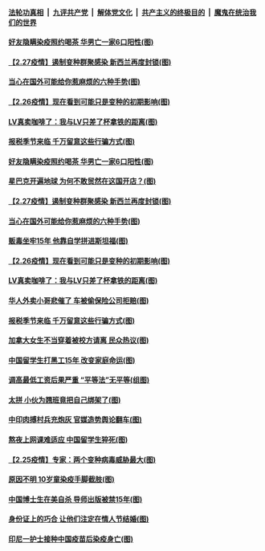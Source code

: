 

####  [法轮功真相](../../../../basic/blob/master/README.md?t=02281301) &nbsp;|&nbsp; [九评共产党](../../../../9ping.md/blob/master/README.md?t=02281301) &nbsp;|&nbsp; [解体党文化](../../../../jtdwh.md/blob/master/README.md?t=02281301)  &nbsp;|&nbsp; [共产主义的终极目的](../../../../gczydzjmd.md/blob/master/README.md?t=02281301) &nbsp;|&nbsp; [魔鬼在统治我们的世界](../../../../mgztzwmdsj.md/blob/master/README.md?t=02281301) 

#### [好友隐瞒染疫照约喝茶 华男亡一家6口阳性(图)](../pages/p3/963999.md?t=02281301) 

#### [【2.27疫情】遏制变种群聚感染 新西兰再度封锁(图)](../pages/p3/963983.md?t=02281301) 

#### [当心在国外可能给你惹麻烦的六种手势(图)](../pages/p3/963978.md?t=02281301) 

#### [【2.26疫情】现在看到可能只是变种的初期影响(图)](../pages/p3/963884.md?t=02281301) 

#### [LV真卖咖啡了：我与LV只差了杯拿铁的距离(图)](../pages/p3/963874.md?t=02281301) 

#### [报税季节来临 千万留意这些行骗方式(图)](../pages/p3/963876.md?t=02281301) 

#### [好友隐瞒染疫照约喝茶 华男亡一家6口阳性(图)](../pages/p3/963999.md?t=02281301) 

#### [星巴克开遍地球 为何不敢贸然在这国开店？(图)](../pages/p3/963922.md?t=02281301) 

#### [【2.27疫情】遏制变种群聚感染 新西兰再度封锁(图)](../pages/p3/963983.md?t=02281301) 

#### [当心在国外可能给你惹麻烦的六种手势(图)](../pages/p3/963978.md?t=02281301) 

#### [贩毒坐牢15年 他靠自学拼进斯坦福(图)](../pages/p3/963956.md?t=02281301) 

#### [【2.26疫情】现在看到可能只是变种的初期影响(图)](../pages/p3/963884.md?t=02281301) 

#### [LV真卖咖啡了：我与LV只差了杯拿铁的距离(图)](../pages/p3/963874.md?t=02281301) 

#### [华人外卖小哥悲催了 车被偷保险公司拒赔(图)](../pages/p3/963879.md?t=02281301) 

#### [报税季节来临 千万留意这些行骗方式(图)](../pages/p3/963876.md?t=02281301) 

#### [加拿大女生不当穿着被校方请离 民众热议(图)](../pages/p3/963871.md?t=02281301) 

#### [中国留学生打黑工15年 改变家庭命运(图)](../pages/p3/963855.md?t=02281301) 

#### [调高最低工资后果严重 “平等法”无平等(组图)](../pages/p3/963856.md?t=02281301) 

#### [太拼 小伙为翘班竟把自己绑架了(图)](../pages/p3/963839.md?t=02281301) 

#### [中印肉搏村兵充炮灰 官媒造势舆论翻车(图)](../pages/p3/963752.md?t=02281301) 

#### [熬夜上网课难适应 中国留学生猝死(图)](../pages/p3/963773.md?t=02281301) 

#### [【2.25疫情】专家：两个变种病毒威胁最大(图)](../pages/p3/963760.md?t=02281301) 

#### [原因不明 10岁童染疫手脚截肢(图)](../pages/p3/963761.md?t=02281301) 

#### [中国博士生在美自杀 导师出版被禁15年(图)](../pages/p3/963756.md?t=02281301) 

#### [身份证上的巧合 让他们注定在情人节结婚(图)](../pages/p3/963757.md?t=02281301) 

#### [印尼一护士接种中国疫苗后染疫身亡(图)](../pages/p3/963736.md?t=02281301) 

